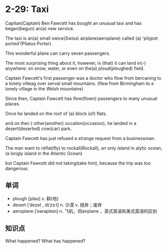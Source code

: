 # 2-29: Taxi

Capitan(Captain) Ben Fawcett has bought an unusual taxi and has began(begun) an(a) new service.

The taxi is an(a) small swice(Swiss) airplane(aeroplane) called (a) 'pilypot ported'(Pilatus Porter).

This wonderful plane can carry seven passengers.

The most surprising thing about it, however, is (that) it can land in(-) anywhere: on snow, water, or even on the(a) ploud(ploughed) field.

Captain Fawcett's first passenger was a doctor who
flow from bercaning to a lonely villeag over serval small mountains.
(flew from Birmingham to a lonely village in the Welsh mountains)

Since then, Captain Fawcett has flow(flown) passengers to many unusual places.

Once he landed on the roof of (a) block (of) flats.

and on the(-) other(another) occation(occasion), he landed in a desert(deserted) cow(car) park.

Captain Fawcett has just refused a strange request from a businessman.

The man want to reflat(fly) to rockall(Rockall), 
an only island in alytic ocean,
(a longly island in the Atlantic Ocean)

but Captain Fawcett did not taking(take him), because the trip was too dangerous.

## 单词

- plough [plaʊ] v. 耕(地)
- desert [ˈdezət , dɪˈzɜːt] n. 沙漠 v. 抛弃；废弃
- aeroplane [ˈeərəpleɪn] n. 飞机，同airplane ，英式英语和美式英语的区别

## 知识点

What happened? What has happened? 